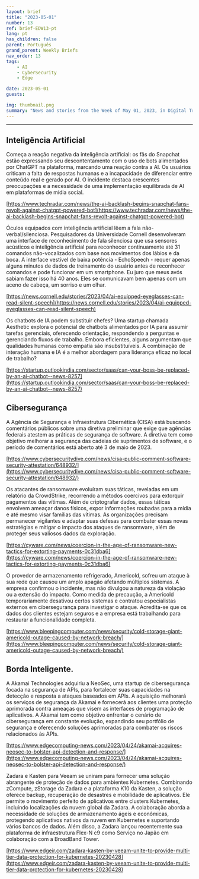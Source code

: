 ```yaml
---
layout: brief
title: "2023-05-01"
number: 13
ref: brief-EDW13-pt
lang: pt
has_children: false
parent: Português
grand_parent: Weekly Briefs
nav_order: 13
tags:
    - AI
    - CyberSecurity
    - Edge

date: 2023-05-01
guests:

img: thumbnail.png
summary: "News and stories from the Week of May 01, 2023, in Digital Transformation, including cyberattacks and intelligent edge, non-verbal communication AI, and company merges in the IoT space."
---
```




---

## Inteligência Artificial

Começa a reação negativa da inteligência artificial: os fãs do Snapchat estão expressando seu descontentamento com o uso de bots alimentados por ChatGPT na plataforma, marcando uma reação contra a AI. Os usuários criticam a falta de respostas humanas e a incapacidade de diferenciar entre conteúdo real e gerado por AI. O incidente destaca crescentes preocupações e a necessidade de uma implementação equilibrada de AI em plataformas de mídia social.

[https://www.techradar.com/news/the-ai-backlash-begins-snapchat-fans-revolt-against-chatgpt-powered-bot](https://www.techradar.com/news/the-ai-backlash-begins-snapchat-fans-revolt-against-chatgpt-powered-bot)

Óculos equipados com inteligência artificial lêem a fala não-verbal/silenciosa. Pesquisadores da Universidade Cornell desenvolveram uma interface de reconhecimento de fala silenciosa que usa sensores acústicos e inteligência artificial para reconhecer continuamente até 31 comandos não-vocalizados com base nos movimentos dos lábios e da boca. A interface vestível de baixa potência - EchoSpeech - requer apenas alguns minutos de dados de treinamento do usuário antes de reconhecer comandos e pode funcionar em um smartphone. Eu juro que meus avós sabiam fazer isso há 40 anos. Eles se comunicavam bem apenas com um aceno de cabeça, um sorriso e um olhar.

[https://news.cornell.edu/stories/2023/04/ai-equipped-eyeglasses-can-read-silent-speech](https://news.cornell.edu/stories/2023/04/ai-equipped-eyeglasses-can-read-silent-speech)

Os chatbots de IA podem substituir chefes? Uma startup chamada Aesthetic explora o potencial de chatbots alimentados por IA para assumir tarefas gerenciais, oferecendo orientação, respondendo a perguntas e gerenciando fluxos de trabalho. Embora eficientes, alguns argumentam que qualidades humanas como empatia são insubstituíveis. A combinação de interação humana e IA é a melhor abordagem para liderança eficaz no local de trabalho?

[https://startup.outlookindia.com/sector/saas/can-your-boss-be-replaced-by-an-ai-chatbot--news-8257](https://startup.outlookindia.com/sector/saas/can-your-boss-be-replaced-by-an-ai-chatbot--news-8257)

## Cibersegurança

A Agência de Segurança e Infraestrutura Cibernética (CISA) está buscando comentários públicos sobre uma diretiva preliminar que exige que agências federais atestem as práticas de segurança de software. A diretiva tem como objetivo melhorar a segurança das cadeias de suprimentos de software, e o período de comentários está aberto até 3 de maio de 2023.

[https://www.cybersecuritydive.com/news/cisa-public-comment-software-security-attestation/648932/](https://www.cybersecuritydive.com/news/cisa-public-comment-software-security-attestation/648932/)

Os atacantes de ransomware evoluíram suas táticas, reveladas em um relatório da CrowdStrike, recorrendo a métodos coercivos para extorquir pagamentos das vítimas. Além de criptografar dados, essas táticas envolvem ameaçar danos físicos, expor informações roubadas para a mídia e até mesmo visar famílias das vítimas. As organizações precisam permanecer vigilantes e adaptar suas defesas para combater essas novas estratégias e mitigar o impacto dos ataques de ransomware, além de proteger seus valiosos dados da exploração.

[https://cyware.com/news/coercion-in-the-age-of-ransomware-new-tactics-for-extorting-payments-0c31dba6](https://cyware.com/news/coercion-in-the-age-of-ransomware-new-tactics-for-extorting-payments-0c31dba6)

O provedor de armazenamento refrigerado, Americold, sofreu um ataque à sua rede que causou um amplo apagão afetando múltiplos sistemas. A empresa confirmou o incidente, mas não divulgou a natureza da violação ou a extensão do impacto. Como medida de precaução, a Americold temporariamente desativou certos sistemas e contratou especialistas externos em cibersegurança para investigar o ataque. Acredita-se que os dados dos clientes estejam seguros e a empresa está trabalhando para restaurar a funcionalidade completa.

[https://www.bleepingcomputer.com/news/security/cold-storage-giant-americold-outage-caused-by-network-breach/](https://www.bleepingcomputer.com/news/security/cold-storage-giant-americold-outage-caused-by-network-breach/)

## Borda Inteligente.

A Akamai Technologies adquiriu a NeoSec, uma startup de cibersegurança focada na segurança de APIs, para fortalecer suas capacidades na detecção e resposta a ataques baseados em APIs. A aquisição melhorará os serviços de segurança da Akamai e fornecerá aos clientes uma proteção aprimorada contra ameaças que visem as interfaces de programação de aplicativos. A Akamai tem como objetivo enfrentar o cenário de cibersegurança em constante evolução, expandindo seu portfólio de segurança e oferecendo soluções aprimoradas para combater os riscos relacionados às APIs.

[https://www.edgecomputing-news.com/2023/04/24/akamai-acquires-neosec-to-bolster-api-detection-and-response/](https://www.edgecomputing-news.com/2023/04/24/akamai-acquires-neosec-to-bolster-api-detection-and-response/)

Zadara e Kasten para Veeam se uniram para fornecer uma solução abrangente de proteção de dados para ambientes Kubernetes. Combinando zCompute, zStorage da Zadara e a plataforma K10 da Kasten, a solução oferece backup, recuperação de desastres e mobilidade de aplicativos. Ele permite o movimento perfeito de aplicativos entre clusters Kubernetes, incluindo localizações da nuvem global da Zadara. A colaboração aborda a necessidade de soluções de armazenamento ágeis e econômicas, protegendo aplicativos nativos da nuvem em Kubernetes e suportando vários bancos de dados. Além disso, a Zadara lançou recentemente sua plataforma de infraestrutura Flex-N c9 como Serviço no Japão em colaboração com a BroadBand Tower.

[https://www.edgeir.com/zadara-kasten-by-veeam-unite-to-provide-multi-tier-data-protection-for-kubernetes-20230428](https://www.edgeir.com/zadara-kasten-by-veeam-unite-to-provide-multi-tier-data-protection-for-kubernetes-20230428)


